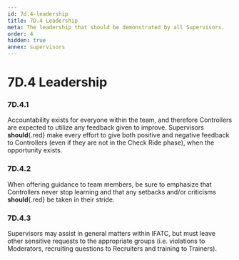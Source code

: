 ```yaml
---
id: 7d.4-leadership
title: 7D.4 Leadership
meta: The leadership that should be demonstrated by all Supervisors.
order: 4
hidden: true
annex: supervisors
---
```


# 7D.4 Leadership



### 7D.4.1

Accountability exists for everyone within the team, and therefore Controllers are expected to utilize any feedback given to improve. Supervisors **should**{.red} make every effort to give both positive and negative feedback to Controllers (even if they are not in the Check Ride phase), when the opportunity exists.



### 7D.4.2

When offering guidance to team members, be sure to emphasize that Controllers never stop learning and that any setbacks and/or criticisms **should**{.red} be taken in their stride. 



### 7D.4.3

Supervisors may assist in general matters within IFATC, but must leave other sensitive requests to the appropriate groups (i.e. violations to Moderators, recruiting questions to Recruiters and training to Trainers). 